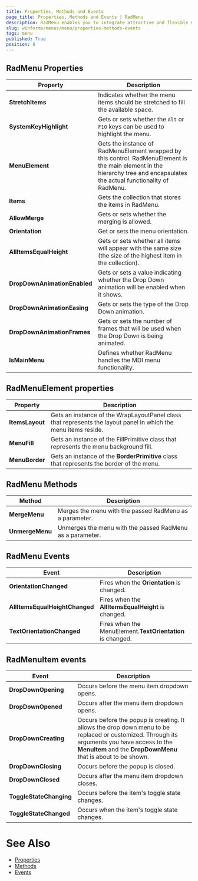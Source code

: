```yaml
---
title: Properties, Methods and Events
page_title: Properties, Methods and Events | RadMenu
description: RadMenu enables you to integrate attractive and flexible menus on Forms within your Windows applications.
slug: winforms/menus/menu/properties-methods-events
tags: menu
published: True
position: 8 
---
```


## RadMenu Properties

|Property|Description|
|----|----|
|**StretchItems**|Indicates whether the menu items should be stretched to fill the available space.|
|**SystemKeyHighlight**|Gets or sets whether the `Alt` or `F10` keys can be used to highlight the menu.|
|**MenuElement**|Gets the instance of RadMenuElement wrapped by this control. RadMenuElement is the main element in the hierarchy tree and encapsulates the actual functionality of RadMenu.|
|**Items**|Gets the collection that stores the items in RadMenu.|
|**AllowMerge**|Gets or sets whether the merging is allowed.|
|**Orientation**|Get or sets the menu orientation.|
|**AllItemsEqualHeight**|Gets or sets whether all items will appear with the same size (the size of the highest item in the collection).|
|**DropDownAnimationEnabled**|Gets or sets a value indicating whether the Drop Down animation will be enabled when it shows.|
|**DropDownAnimationEasing**|Gets or sets the type of the Drop Down animation.|
|**DropDownAnimationFrames**|Gets or sets the number of frames that will be used when the Drop Down is being animated.|
|**IsMainMenu**|Defines whether RadMenu handles the MDI menu functionality.|

## RadMenuElement properties

|Property|Description|
|----|----|
|**ItemsLayout**|Gets an instance of the WrapLayoutPanel class that represents the layout panel in which the menu items reside.|
|**MenuFill**|Gets an instance of the FillPrimitive class that represents the menu background fill.|
|**MenuBorder**|Gets an instance of the **BorderPrimitive** class that represents the border of the menu.|

## RadMenu Methods

|Method|Description|
|----|----|
|**MergeMenu**|Merges the menu with the passed RadMenu as a parameter.|
|**UnmergeMenu**|Unmerges the menu with the passed RadMenu as a parameter.|

## RadMenu Events

|Event|Description|
|----|----|
|**OrientationChanged**|Fires when the **Orientation** is changed.|
|**AllItemsEqualHeightChanged**|Fires when the **AllItemsEqualHeight** is changed.|
|**TextOrientationChanged**|Fires when the MenuElement.**TextOrientation** is changed.|

## RadMenuItem events

|Event|Description|
|----|----|
|**DropDownOpening**|Occurs before the menu item dropdown opens.|
|**DropDownOpened**|Occurs after the menu item dropdown opens.|
|**DropDownCreating**|Occurs before the popup is creating. It allows the drop down menu to be replaced or customized. Through its arguments you have access to the **MenuItem** and the **DropDownMenu** that is about to be shown.|
|**DropDownClosing**|Occurs before the popup is closed.|
|**DropDownClosed**|Occurs after the menu item dropdown closes.|
|**ToggleStateChanging**|Occurs before the item's toggle state changes.|
|**ToggleStateChanged**|Occurs when the item's toggle state changes.|


# See Also

* [Properties](https://docs.telerik.com/devtools/winforms/api/telerik.wincontrols.ui.radmenu.html#properties)
* [Methods](https://docs.telerik.com/devtools/winforms/api/telerik.wincontrols.ui.radmenu.html#methods)
* [Events](https://docs.telerik.com/devtools/winforms/api/telerik.wincontrols.ui.radmenu.html#events)
